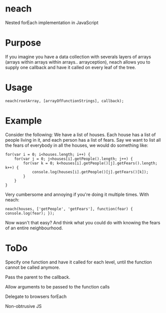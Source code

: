 neach
=====

Nested forEach implementation in JavaScript

Purpose
=====

If you imagine you have a data collection with severals layers of arrays (arrays within arrays within arrays.. arrayception), neach allows you to supply one callback and have it called on every leaf of the tree.


Usage
=====

	neach(rootArray, [arrayOfFunctionStrings], callback);


Example
=====

Consider the following:
We have a list of houses. Each house has a list of people living in it, and each person has a list of fears. Say we want to list all the fears of everybody in all the houses, we would do something like:

	for(var i = 0; i<houses.length; i++) {
		for(var j = 0; j<houses[i].getPeople().length; j++) {
			for(var k = 0; k<houses[i].getPeople()[j].getFears().length; k++) {
				console.log(houses[i].getPeople()[j].getFears()[k]);
			}
		}
	}

Very cumbersome and annoying if you're doing it multiple times. With neach:

	neach(houses, ['getPeople', 'getFears'], function(fear) { console.log(fear); });

Now wasn't that easy? And think what you could do with knowing the fears of an entire neighbourhood.


ToDo
=====
Specify one function and have it called for each level, until the function cannot be called anymore.

Pass the parent to the callback.

Allow arguments to be passed to the function calls

Delegate to browsers forEach

Non-obtrusive JS